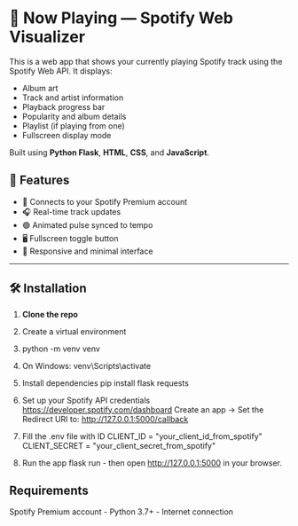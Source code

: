 # 🎵 Now Playing — Spotify Web Visualizer

This is a web app that shows your currently playing Spotify track using the Spotify Web API. It displays:

- Album art  
- Track and artist information  
- Playback progress bar  
- Popularity and album details  
- Playlist (if playing from one)  
- Fullscreen display mode  

Built using **Python Flask**, **HTML**, **CSS**, and **JavaScript**.

## 🔧 Features

- 🔗 Connects to your Spotify Premium account
- 🎧 Real-time track updates 
- 🟢 Animated pulse synced to tempo
- 🖥️ Fullscreen toggle button
- 🎨 Responsive and minimal interface

---

## 🛠️ Installation

1. **Clone the repo**

2. Create a virtual environment
3. python -m venv venv
4. On Windows: venv\Scripts\activate

5. Install dependencies
pip install flask requests

6. Set up your Spotify API credentials
https://developer.spotify.com/dashboard
Create an app -> Set the Redirect URI to:
http://127.0.0.1:5000/callback

7. Fill the .env file with ID
CLIENT_ID = "your_client_id_from_spotify"
CLIENT_SECRET = "your_client_secret_from_spotify"

8. Run the app
flask run -
then open http://127.0.0.1:5000 in your browser.

## Requirements
Spotify Premium account -
Python 3.7+ -
Internet connection




